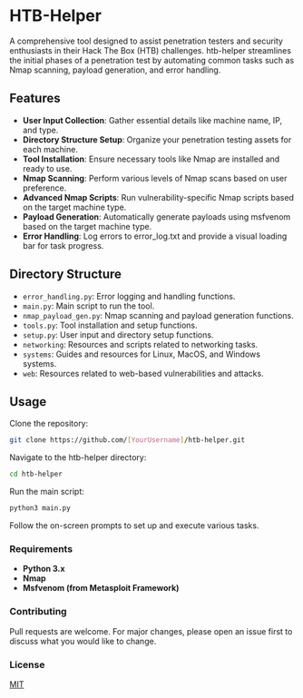 # HTB-Helper

A comprehensive tool designed to assist penetration testers and security enthusiasts in their Hack The Box (HTB) challenges. htb-helper streamlines the initial phases of a penetration test by automating common tasks such as Nmap scanning, payload generation, and error handling.

## Features

* **User Input Collection**: Gather essential details like machine name, IP, and type.
* **Directory Structure Setup**: Organize your penetration testing assets for each machine.
* **Tool Installation**: Ensure necessary tools like Nmap are installed and ready to use.
* **Nmap Scanning**: Perform various levels of Nmap scans based on user preference.
* **Advanced Nmap Scripts**: Run vulnerability-specific Nmap scripts based on the target machine type.
* **Payload Generation**: Automatically generate payloads using msfvenom based on the target machine type.
* **Error Handling**: Log errors to error_log.txt and provide a visual loading bar for task progress.

## Directory Structure

- `error_handling.py`: Error logging and handling functions.
- `main.py`: Main script to run the tool.
- `nmap_payload_gen.py`: Nmap scanning and payload generation functions.
- `tools.py`: Tool installation and setup functions.
- `setup.py`: User input and directory setup functions.
- `networking`: Resources and scripts related to networking tasks.
- `systems`: Guides and resources for Linux, MacOS, and Windows systems.
- `web`: Resources related to web-based vulnerabilities and attacks.

## Usage

Clone the repository:

```bash
git clone https://github.com/[YourUsername]/htb-helper.git
```
Navigate to the htb-helper directory:

```bash
cd htb-helper
```
Run the main script:

```bash
python3 main.py
```
Follow the on-screen prompts to set up and execute various tasks.

### Requirements

- **Python 3.x**
- **Nmap**
- **Msfvenom (from Metasploit Framework)**

### Contributing

Pull requests are welcome. For major changes, please open an issue first to discuss what you would like to change.

### License

[MIT](LICENSE)

